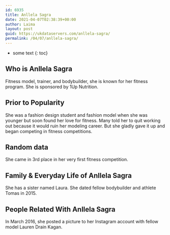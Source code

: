 ```yaml
---
id: 6935
title: Anllela Sagra
date: 2021-04-07T02:38:39+00:00
author: Laima
layout: post
guid: https://ukdataservers.com/anllela-sagra/
permalink: /04/07/anllela-sagra/
---
```


* some text
{: toc}


## Who is Anllela Sagra
                  
                  
                  
Fitness model, trainer, and bodybuilder, she is known for her fitness program. She is sponsored by 1Up Nutrition.
                  
              
            
              
            
                
                
                
## Prior to Popularity
                  
                  
                  
She was a fashion design student and fashion model when she was younger but soon found her love for fitness. Many told her to quit working out because it would ruin her modeling career. But she gladly gave it up and began competing in fitness competitions.
                  
              
            
              
            
                
                
                
## Random data
                  
                  
                  
She came in 3rd place in her very first fitness competition.
                  
              
            
              
            
                
                
                
## Family & Everyday Life of Anllela Sagra
                  
                  
                  
She has a sister named Laura. She dated fellow bodybuilder and athlete Tomas in 2015.
                  
              
            
              
            
                
                
                
## People Related With Anllela Sagra
                  
                  
                  
In March 2016, she posted a picture to her Instagram account with fellow model Lauren Drain Kagan.
                  
              
            
              
            
                
              
            
              
              
            
            
              
            
          
          
          